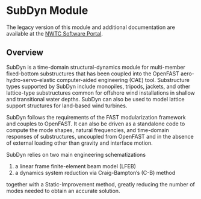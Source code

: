 # SubDyn Module
The legacy version of this module and additional documentation are available
at the [NWTC Software Portal](https://nwtc.nrel.gov/SubDyn/).

## Overview
SubDyn is a time-domain structural-dynamics module for multi-member
fixed-bottom substructures that has been coupled into the OpenFAST
aero-hydro-servo-elastic computer-aided engineering (CAE) tool. Substructure
types supported by SubDyn include monopiles, tripods, jackets, and other
lattice-type substructures common for offshore wind installations in shallow
and transitional water depths. SubDyn can also be used to model lattice
support structures for land-based wind turbines.

SubDyn follows the requirements of the FAST modularization framework and
couples to OpenFAST. It can also be driven as a standalone code to compute
the mode shapes, natural frequencies, and time-domain responses of
substructures, uncoupled from OpenFAST and in the absence of external loading
other than gravity and interface motion.

SubDyn relies on two main engineering schematizations
1. a linear frame finite-element beam model (LFEB)
2. a dynamics system reduction via Craig-Bampton’s (C-B) method

together with a Static-Improvement method, greatly reducing the number of modes
needed to obtain an accurate solution.
